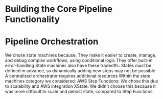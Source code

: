 # Building the Core Pipeline Functionality

# Pipeline Orchestration

We chose state machines because:
They make it easier to create, manage, and debug complex workflows, using conditional logic
They offer built-in error-handling
State machines also have these tradeoffs:
States must be defined in advance, so dynamically adding new steps may not be possible
A centralized orchestrator requires additional resources
Within the state machines category we considered:
AWS Step Functions: We chose this due to scalability and AWS integration
XState: We didn’t choose this because it was more difficult to scale and persist state, compared to Step Functions.
